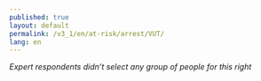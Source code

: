 ```yaml
---
published: true
layout: default
permalink: /v3_1/en/at-risk/arrest/VUT/
lang: en
---
```

_Expert respondents didn’t select any group of people for this right_
